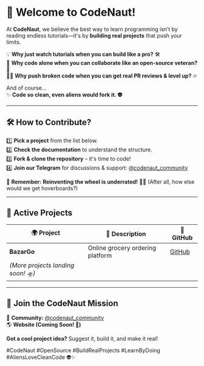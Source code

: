 # 🚀 Welcome to CodeNaut!  

At **CodeNaut**, we believe the best way to learn programming isn’t by reading endless tutorials—it's by **building real projects** that push your limits.  

💡 **Why just watch tutorials when you can build like a pro?** 🛠️  
🚀 **Why code alone when you can collaborate like an open-source veteran?** 🤝  
👨‍🚀 **Why push broken code when you can get real PR reviews & level up?** 🔥

And of course…  
✨ **Code so clean, even aliens would fork it. 👽**   

---

## 🛠️ How to Contribute?  
1️⃣ **Pick a project** from the list below.  
2️⃣ **Check the documentation** to understand the structure.  
3️⃣ **Fork & clone the repository** – it's time to code!  
4️⃣ **Join our Telegram** for discussions & support: [@codenaut_community](https://t.me/codenaut_community)  

🚀 **Remember:** **Reinventing the wheel is underrated!** 🛞🔁 (After all, how else would we get hoverboards?)  

---

## 🚀 Active Projects  

| 🌍 Project | 📝 Description | 🔗 GitHub |  
|------------|---------------|------------|  
| **BazarGo** | Online grocery ordering platform | [GitHub](https://github.com/CodeNaut-BazarGo) |  
| *(More projects landing soon! 🛸)* | | |  

---

## 📢 Join the CodeNaut Mission  
💬 **Community:** [@codenaut_community](https://t.me/codenaut_community)  
🌎 **Website (Coming Soon! 🚧)**  

**Got a cool project idea?** Suggest it, build it, and make it real!   

#CodeNaut #OpenSource #BuildRealProjects #LearnByDoing #AliensLoveCleanCode 👽✨  
